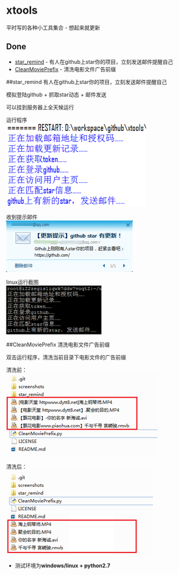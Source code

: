 # xtools
平时写的各种小工具集合 - 想起来就更新

## Done
* [star_remind](#star_remind) - 有人在github上star你的项目，立刻发送邮件提醒自己
* [CleanMoviePrefix](#cleanmovieprefix) - 清洗电影文件广告前缀 

##star_remind
有人在github上star你的项目，立刻发送邮件提醒自己

模拟登陆github + 抓取star动态 + 邮件发送

可以挂到服务器上全天候运行

运行程序  
![](./screenshots/1.png)

收到提示邮件  
![](./screenshots/2.png)

linux运行截图  
![](./screenshots/3.png)

##CleanMoviePrefix
清洗电影文件广告前缀

双击运行程序，清洗当前目录下电影文件的广告前缀

清洗前：  
![](./screenshots/4.png)

清洗后：  
![](./screenshots/5.png)

* 测试环境为**windows/linux + python2.7**